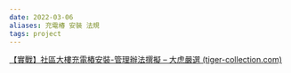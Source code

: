 ```yaml
---
date: 2022-03-06
aliases: 充電椿 安裝 法規
tags: project
---
```


[【實戰】社區大樓充電樁安裝-管理辦法撰擬 – 大虎嚴選 (tiger-collection.com)](https://tiger-collection.com/blogs/drive-knowledge/install-rule)